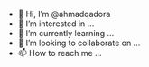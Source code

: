 - 👋 Hi, I’m @ahmadqadora
- 👀 I’m interested in ...
- 🌱 I’m currently learning ...
- 💞️ I’m looking to collaborate on ...
- 📫 How to reach me ...

<!---
ahmadqadora/ahmadqadora is a ✨ special ✨ repository because its `README.md` (this file) appears on your GitHub profile.
You can click the Preview link to take a look at your changes.
--->

